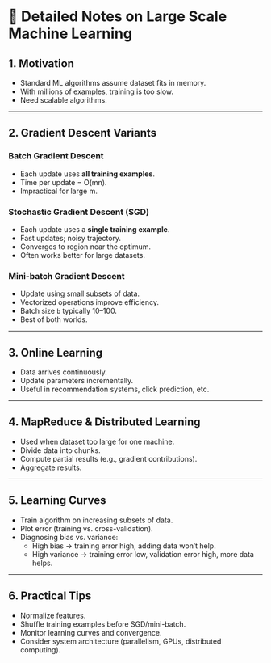 # 📝 Detailed Notes on Large Scale Machine Learning

## 1. Motivation
- Standard ML algorithms assume dataset fits in memory.  
- With millions of examples, training is too slow.  
- Need scalable algorithms.

---

## 2. Gradient Descent Variants
### Batch Gradient Descent
- Each update uses **all training examples**.  
- Time per update = O(mn).  
- Impractical for large m.

### Stochastic Gradient Descent (SGD)
- Each update uses a **single training example**.  
- Fast updates; noisy trajectory.  
- Converges to region near the optimum.  
- Often works better for large datasets.

### Mini-batch Gradient Descent
- Update using small subsets of data.  
- Vectorized operations improve efficiency.  
- Batch size `b` typically 10–100.  
- Best of both worlds.

---

## 3. Online Learning
- Data arrives continuously.  
- Update parameters incrementally.  
- Useful in recommendation systems, click prediction, etc.

---

## 4. MapReduce & Distributed Learning
- Used when dataset too large for one machine.  
- Divide data into chunks.  
- Compute partial results (e.g., gradient contributions).  
- Aggregate results.  

---

## 5. Learning Curves
- Train algorithm on increasing subsets of data.  
- Plot error (training vs. cross-validation).  
- Diagnosing bias vs. variance:  
  - High bias → training error high, adding data won’t help.  
  - High variance → training error low, validation error high, more data helps.  

---

## 6. Practical Tips
- Normalize features.  
- Shuffle training examples before SGD/mini-batch.  
- Monitor learning curves and convergence.  
- Consider system architecture (parallelism, GPUs, distributed computing).  
